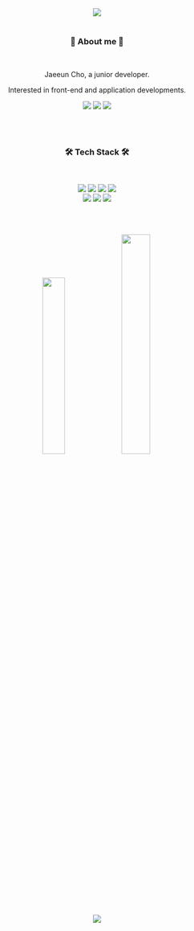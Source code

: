 <!-- 
https://github.com/kyechan99/capsule-render
https://img.shields.io
https://simpleicons.org/
-->

<div align=center>
<img src="https://capsule-render.vercel.app/api?&section=header&type=waving&color=auto&height=200&text=Hello%20World!&fontAlignY=40&fontSize=40&fontColor=FFFFFF&animation=fadeIn" />
<br>
<br>

<h3 align="center"><b> 🦄 About me 🦄 </b></h3>
<br>
<p> Jaeeun Cho, a junior developer. </p>
<p> Interested in front-end and application developments. </p>
<p>
  <a href="https://www.linkedin.com/in/jaeeuncho/" target="_blank">
   <img src = "https://img.shields.io/badge/jaeeuncho-0A66C2?style=flat-square&logo=LinkedIn&logoColor=white"></a>
  <a href="mailto:redjoun@gmail.com?Subject=FromGithub" target="_blank">
   <img src = "https://img.shields.io/badge/redjoun@gmail.com-EA4335?style=flat-square&logo=Gmail&logoColor=white"></a>
  <a href="https://iamjaeeuncho.tistory.com/" target="_blank">
   <img src = "https://img.shields.io/badge/iamjaeeuncho-15171A?style=flat-square&logo=tistory&logoColor=white"></a>
</p>
<br>
<br>

<h3 align="center"><b> 🛠 Tech Stack 🛠 </b></h3>
<br>
<p align="center">
  <img src="https://img.shields.io/badge/JavaScript-F7DF1E?style=flat-square&logo=JavaScript&logoColor=white"/>
  <img src="https://img.shields.io/badge/HTML5-E34F26?style=flat-square&logo=HTML5&logoColor=white"/>
  <img src="https://img.shields.io/badge/CSS3-1572B6?style=flat-square&logo=CSS3&logoColor=white"/>
  <img src="https://img.shields.io/badge/MySQL-4479A1?style=flat-square&logo=MySQL&logoColor=white"/>
<br>
  <img src="https://img.shields.io/badge/React-61DAFB?style=flat-square&logo=React&logoColor=white"/>
  <img src="https://img.shields.io/badge/Node.js-339933?style=flat-square&logo=nodedotjs&logoColor=white"/>
  <img src="https://img.shields.io/badge/Git-181717?style=flat-square&logo=github&logoColor=white"/>
</p>
<br>
<br>

<p align="center">
<img src="https://github-readme-stats.vercel.app/api/top-langs/?username=iamjaeeuncho&layout=compact" width="30%" />
<img src="https://github-readme-stats.vercel.app/api?username=iamjaeeuncho&theme=default_repocard&show_icons=true" width="33.5%" />
</p>
<br>
<br>
<a href="https://hits.seeyoufarm.com"><img src="https://hits.seeyoufarm.com/api/count/incr/badge.svg?url=https%3A%2F%2Fgithub.com%2Fiamjaeeuncho&count_bg=%2379C83D&title_bg=%23555555&icon=&icon_color=%23E7E7E7&title=hits&edge_flat=false"/></a>
</div>
